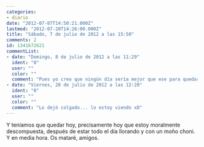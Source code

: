 ```yaml
---
categories:
- diario
date: "2012-07-07T14:50:21.000Z"
lastmod: "2012-07-20T14:26:00.000Z"
title: "Sábado, 7 de julio de 2012 a las 15:50"
comments: 2
id: 1341672621
commentList:
- date: "Domingo, 8 de julio de 2012 a las 11:29"
  ident: "0"
  user: ""
  color: ""
  comment: "Pues yo creo que ningún día sería mejor que ese para quedar."
- date: "Viernes, 20 de julio de 2012 a las 12:20"
  ident: "0"
  user: ""
  color: ""
  comment: "Lo dejó colgado... lo estoy viendo xD"
---
```


Y teníamos que quedar hoy, precisamente hoy que estoy moralmente descompuesta, después de estar todo el día llorando y con un moño choni. Y en media hora. Os mataré, amigos.